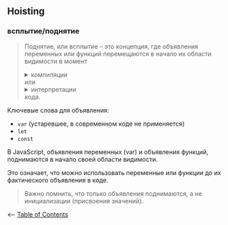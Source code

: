 ## Hoisting
### всплытие/поднятие
> Поднятие, или всплытие – это концепция, где объявления переменных или функций перемещаются в начало их 
области видимости в момент <details><summary>компиляции</summary>- это процесс, при котором исходный код программы 
(называемый исходным кодом) преобразуется в машинный код или язык ассемблера (называемый исполняемым кодом) с 
помощью программы, называемой компилятором.(Код полностью транслируется в машинный код.) </details> или <details><summary>интерпретации</summary>- это процесс, при котором исходный код программы выполняется пошагово (или построчно) интерпретатором, который анализирует и выполняет каждую инструкцию непосредственно.</details> кода.

Ключевые слова для объявления:
- `var` (устаревшее, в современном коде не применяется)
- `let`
- `const`

В JavaScript, объявления переменных (var) и объявления функций, поднимаются в начало своей области видимости. 

Это означает, что можно использовать переменные или функции до их фактического объявления в коде. 
> Важно помнить, что только объявления поднимаются, а не инициализации (присвоения значений).

<– [Table of Contents](./README.md/#table-of-contents)

